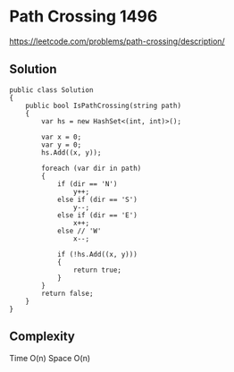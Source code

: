 # Path Crossing 1496

https://leetcode.com/problems/path-crossing/description/

## Solution

    public class Solution
    {
        public bool IsPathCrossing(string path)
        {
            var hs = new HashSet<(int, int)>();

            var x = 0;
            var y = 0;
            hs.Add((x, y));

            foreach (var dir in path)
            {
                if (dir == 'N')
                    y++;
                else if (dir == 'S')
                    y--;
                else if (dir == 'E')
                    x++;
                else // 'W'
                    x--;

                if (!hs.Add((x, y)))
                {
                    return true;
                }
            }
            return false;
        }
    }

## Complexity

Time O(n)
Space O(n)
